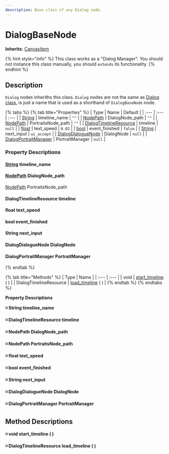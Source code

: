 ```yaml
---
description: Base class of any Dialog node.
---
```


# DialogBaseNode

**Inherits:** [CanvasItem](https://docs.godotengine.org/en/stable/classes/class_canvasitem.html)

{% hint style="info" %}
This class works as a "Dialog Manager". You should not instance this class manually, you should `extends` its functionality.
{% endhint %}

## Description

`Dialog` nodes inheriths this class. `Dialog` nodes are not the same as [Dialog class](../class_dialog.md), is just a name that is used as a shorthand of `DialogBaseNode` node.

{% tabs %}
{% tab title="Properties" %}
| Type | Name | Default |
| :--- | :--- | :--- |
| [String](https://docs.godotengine.org/es/stable/classes/class_string.html) | timeline\_name | `""` |
| [NodePath](https://docs.godotengine.org/es/stable/classes/class_nodepath.html) | DialogNode\_path | `""` |
| [NodePath](https://docs.godotengine.org/es/stable/classes/class_nodepath.html) | PortraitsNode\_path | `""` |
| [DialogTimelineResource](../../resource-class/class_dialog-timeline-resource.md) | timeline | `null` |
| [float](https://docs.godotengine.org/es/stable/classes/class_float.html) | text\_speed | `0.02` |
| [bool](https://docs.godotengine.org/es/stable/classes/class_bool.html) | event\_finished | `false` |
| [String](https://docs.godotengine.org/es/stable/classes/class_string.html) | next\_input | `ui_accept` |
| [DialogDialogueNode](class_dialog-dialogue-node.md) | DialogNode | `null` |
| [DialogPortraitManager](class_dialog-portrait-manager.md) | PortraitManager | `null` |

### Property Descriptions

#### [String](https://docs.godotengine.org/es/stable/classes/class_string.html) timeline\_name

#### [NodePath](https://docs.godotengine.org/es/stable/classes/class_nodepath.html) DialogNode\_path

[NodePath](https://docs.godotengine.org/es/stable/classes/class_nodepath.html) PortraitsNode\_path

#### DialogTimelineResource timeline

#### float text\_speed

#### bool event\_finished

#### String next\_input

#### DialogDialogueNode DialogNode

#### DialogPortraitManager PortraitManager
{% endtab %}

{% tab title="Methods" %}
| Type | Name |
| :--- | :--- |
| void | [start\_timeline]() \( \) |
| DialogTimelineResource | [load\_timeline]() \( \) |
{% endtab %}
{% endtabs %}



**Property Descriptions**

**◽ String timeline\_name**

**◽ DialogTimelineResource timeline**

**◽ NodePath DialogNode\_path**

**◽ NodePath PortraitsNode\_path**

**◽ float text\_speed**

**◽ bool event\_finished**

**◽ String next\_input**

**◽ DialogDialogueNode DialogNode**

**◽ DialogPortraitManager PortraitManager**

## **Method Descriptions**

**◽ void start\_timeline \( \)**

**◽ DialogTimelineResource load\_timeline \( \)**

